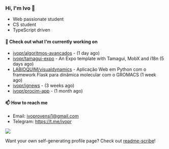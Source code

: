 ### Hi, I'm Ivo 👋

* Web passionate student
* CS student
* TypeScript driven

#### 👷 Check out what I'm currently working on

- [ivopr/algoritmos-avancados](https://github.com/ivopr/algoritmos-avancados) -  (1 day ago)
- [ivopr/tamagui-expo](https://github.com/ivopr/tamagui-expo) - An Expo template with Tamagui, MobX and i18n (5 days ago)
- [LABIOQUIM/visualdynamics](https://github.com/LABIOQUIM/visualdynamics) - Aplicação Web em Python com o framework Flask para dinâmica molecular com o GROMACS (1 week ago)
- [ivopr/ignews](https://github.com/ivopr/ignews) -  (3 weeks ago)
- [ivopr/procim-app](https://github.com/ivopr/procim-app) -  (1 month ago)

#### 📫 How to reach me

- Email: [ivoprovensi1@gmail.com](mailto://ivoprovensi1@gmail.com)
- Telegram: https://t.me/ivopr

![](https://github-readme-stats.vercel.app/api/top-langs/?username=ivopr&layout=compact&theme=react)

Want your own self-generating profile page? Check out [readme-scribe](https://github.com/muesli/readme-scribe)!

